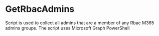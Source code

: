 # GetRbacAdmins
Script is used to collect all admins that are a member of any Rbac M365 admins groups. The script uses Microsoft Graph PowerShell
